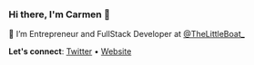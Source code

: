 ### Hi there, I'm Carmen   👋


🌊 I’m Entrepreneur and FullStack Developer at [@TheLittleBoat_](https://twitter.com/TheLittleBoat_)

**Let's connect**: [Twitter](https://twitter.com/cm_chapa) • [Website](https://carmenchapa.vercel.app/)

